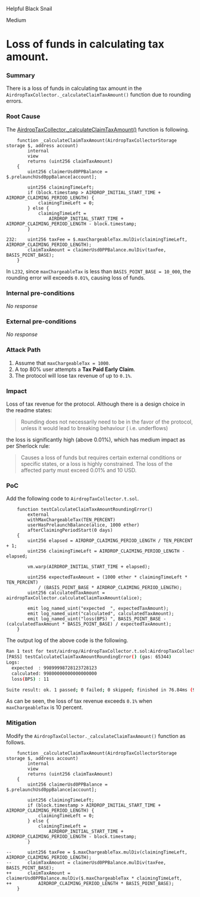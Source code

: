Helpful Black Snail

Medium

# Loss of funds in calculating tax amount.

### Summary

There is a loss of funds in calculating tax amount in the `AirdropTaxCollector._calculateClaimTaxAmount()` function due to rounding errors.

### Root Cause

The [AirdropTaxCollector._calculateClaimTaxAmount()](https://github.com/sherlock-audit/2024-10-usual-labs-v1/blob/main/pegasus/packages/solidity/src/airdrop/AirdropTaxCollector.sol#L217-L234) function is following.
```solidity
    function _calculateClaimTaxAmount(AirdropTaxCollectorStorage storage $, address account)
        internal
        view
        returns (uint256 claimTaxAmount)
    {
        uint256 claimerUsd0PPBalance = $.prelaunchUsd0ppBalance[account];

        uint256 claimingTimeLeft;
        if (block.timestamp > AIRDROP_INITIAL_START_TIME + AIRDROP_CLAIMING_PERIOD_LENGTH) {
            claimingTimeLeft = 0;
        } else {
            claimingTimeLeft =
                AIRDROP_INITIAL_START_TIME + AIRDROP_CLAIMING_PERIOD_LENGTH - block.timestamp;
        }

232:    uint256 taxFee = $.maxChargeableTax.mulDiv(claimingTimeLeft, AIRDROP_CLAIMING_PERIOD_LENGTH);
        claimTaxAmount = claimerUsd0PPBalance.mulDiv(taxFee, BASIS_POINT_BASE);
    }
```
In `L232`, since `maxChargeableTax` is less than `BASIS_POINT_BASE = 10_000`, the rounding error will exceeds `0.01%`, causing loss of funds.


### Internal pre-conditions

_No response_

### External pre-conditions

_No response_

### Attack Path

1. Assume that `maxChargeableTax = 1000`.
2. A top 80% user attempts a **Tax Paid Early Claim**.
3. The protocol will lose tax revenue of up to `0.1%`.

### Impact

Loss of tax revenue for the protocol. Although there is a design choice in the readme states:
> Rounding does not necessarily need to be in the favor of the protocol, unless it would lead to breaking behaviour ( i.e. underflows)

the loss is significantly high (above 0.01%), which has medium impact as per Sherlock rule:
> Causes a loss of funds but requires certain external conditions or specific states, or a loss is highly constrained. The loss of the affected party must exceed 0.01% and 10 USD.


### PoC

Add the following code to `AirdropTaxCollector.t.sol`.
```solidity
    function testCalculateClaimTaxAmountRoundingError()
        external
        withMaxChargeableTax(TEN_PERCENT)
        userHasPrelaunchBalance(alice, 1000 ether)
        afterClaimingPeriodStart(0 days)
    {
        uint256 elapsed = AIRDROP_CLAIMING_PERIOD_LENGTH / TEN_PERCENT + 1;
        uint256 claimingTimeLeft = AIRDROP_CLAIMING_PERIOD_LENGTH - elapsed;

        vm.warp(AIRDROP_INITIAL_START_TIME + elapsed);

        uint256 expectedTaxAmount = (1000 ether * claimingTimeLeft * TEN_PERCENT) 
            / (BASIS_POINT_BASE * AIRDROP_CLAIMING_PERIOD_LENGTH);
        uint256 calculatedTaxAmount = airdropTaxCollector.calculateClaimTaxAmount(alice);

        emit log_named_uint("expected  ", expectedTaxAmount);
        emit log_named_uint("calculated", calculatedTaxAmount);
        emit log_named_uint("loss(BPS) ", BASIS_POINT_BASE - (calculatedTaxAmount * BASIS_POINT_BASE) / expectedTaxAmount);
    }
```
The output log of the above code is the following.
```bash
Ran 1 test for test/airdrop/AirdropTaxCollector.t.sol:AirdropTaxCollectorTest
[PASS] testCalculateClaimTaxAmountRoundingError() (gas: 65344)
Logs:
  expected  : 99899998728123728123
  calculated: 99800000000000000000
  loss(BPS) : 11

Suite result: ok. 1 passed; 0 failed; 0 skipped; finished in 76.84ms (9.25ms CPU time)
```
As can be seen, the loss of tax revenue exceeds `0.1%` when `maxChargeableTax` is 10 percent.

### Mitigation

Modify the `AirdropTaxCollector._calculateClaimTaxAmount()` function as follows.
```solidity
    function _calculateClaimTaxAmount(AirdropTaxCollectorStorage storage $, address account)
        internal
        view
        returns (uint256 claimTaxAmount)
    {
        uint256 claimerUsd0PPBalance = $.prelaunchUsd0ppBalance[account];

        uint256 claimingTimeLeft;
        if (block.timestamp > AIRDROP_INITIAL_START_TIME + AIRDROP_CLAIMING_PERIOD_LENGTH) {
            claimingTimeLeft = 0;
        } else {
            claimingTimeLeft =
                AIRDROP_INITIAL_START_TIME + AIRDROP_CLAIMING_PERIOD_LENGTH - block.timestamp;
        }

--      uint256 taxFee = $.maxChargeableTax.mulDiv(claimingTimeLeft, AIRDROP_CLAIMING_PERIOD_LENGTH);
--      claimTaxAmount = claimerUsd0PPBalance.mulDiv(taxFee, BASIS_POINT_BASE);
++      claimTaxAmount = claimerUsd0PPBalance.mulDiv($.maxChargeableTax * claimingTimeLeft, 
++          AIRDROP_CLAIMING_PERIOD_LENGTH * BASIS_POINT_BASE);
    }
```